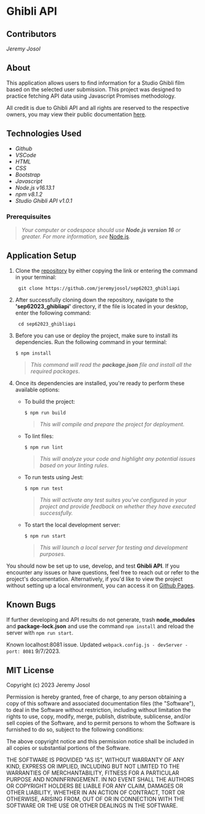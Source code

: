 # Ghibli API

## Contributors
_Jeremy Josol_

## About
This application allows users to find information for a Studio Ghibli film based on the selected user submission. This project was designed to practice fetching API data using Javascript Promises methodology. 

All credit is due to Ghibli API and all rights are reserved to the respective owners, you may view their public documentation [here](https://ghibliapi.vercel.app/).

## Technologies Used

* _Github_
* _VSCode_
* _HTML_
* _CSS_
* _Bootstrap_
* _Javascript_
* _Node.js v16.13.1_
* _npm v8.1.2_
* _Studio Ghibli API v1.0.1_

### Prerequisuites
> _Your computer or codespace should use **Node.js version 16** or greater. For more information, see_ [Node.js](https://nodejs.org/en).

## Application Setup

1. Clone the [repository](https://github.com/jeremyjosol/sep62023_ghibliapi) by either copying the link or entering the command in your terminal:
    ```
     git clone https://github.com/jeremyjosol/sep62023_ghibliapi
    ```
  2. After successfully cloning down the repository, navigate to the **'sep62023_ghibliapi'** directory, if the file is located in your desktop, enter the following command:
      ```
       cd sep62023_ghibliapi
3. Before you can use or deploy the project, make sure to install its dependencies. Run the following command in your terminal:

    `$ npm install`

    > _This command will read the **package.json** file and install all the required packages_.

4. Once its dependencies are installed, you're ready to perform these available options:
    
    - To build the project:
    
      `$ npm run build`

      > _This will compile and prepare the project for deployment._

    - To lint files:

      `$ npm run lint`

      > _This will analyze your code and highlight any potential issues based on your linting rules_.

    - To run tests using Jest: 
    
      `$ npm run test`

      > _This will activate any test suites you've configured in your project and provide feedback on whether they have executed successfully._
        
    - To start the local development server: 
    
      `$ npm run start` 

      > _This will launch a local server for testing and development purposes_.



You should now be set up to use, develop, and test **Ghibli API**. If you encounter any issues or have questions, feel free to reach out or refer to the project's documentation. Alternatively, if you'd like to view the project without setting up a local environment, you can access it on [Github Pages](https://jeremyjosol.github.io/sep62023_ghibliapi/). 


## Known Bugs
If further developing and API results do not generate, trash **node_modules** and **package-lock.json** and use the command `npm install` and reload the server with `npm run start`. 

Known localhost:8081 issue. Updated `webpack.config.js - devServer - port: 8081` 9/7/2023.

## MIT License
Copyright (c) 2023 Jeremy Josol

Permission is hereby granted, free of charge, to any person obtaining a copy of this software and associated documentation files (the "Software"), to deal in the Software without restriction, including without limitation the rights to use, copy, modify, merge, publish, distribute, sublicense, and/or sell copies of the Software, and to permit persons to whom the Software is furnished to do so, subject to the following conditions:

The above copyright notice and this permission notice shall be included in all copies or substantial portions of the Software.

THE SOFTWARE IS PROVIDED "AS IS", WITHOUT WARRANTY OF ANY KIND, EXPRESS OR IMPLIED, INCLUDING BUT NOT LIMITED TO THE WARRANTIES OF MERCHANTABILITY, FITNESS FOR A PARTICULAR PURPOSE AND NONINFRINGEMENT. IN NO EVENT SHALL THE AUTHORS OR COPYRIGHT HOLDERS BE LIABLE FOR ANY CLAIM, DAMAGES OR OTHER LIABILITY, WHETHER IN AN ACTION OF CONTRACT, TORT OR OTHERWISE, ARISING FROM, OUT OF OR IN CONNECTION WITH THE SOFTWARE OR THE USE OR OTHER DEALINGS IN THE SOFTWARE.